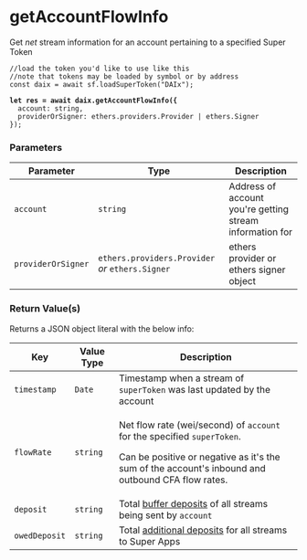 # getAccountFlowInfo

Get _net_ stream information for an account pertaining to a specified Super Token

<pre class="language-javascript"><code class="lang-javascript">//load the token you'd like to use like this 
//note that tokens may be loaded by symbol or by address
const daix = await sf.loadSuperToken("DAIx");
<strong>
</strong><strong>let res = await daix.getAccountFlowInfo({
</strong>  account: string,
  providerOrSigner: ethers.providers.Provider | ethers.Signer
});
</code></pre>

### Parameters

| Parameter          | Type                                             | Description                                              |
| ------------------ | ------------------------------------------------ | -------------------------------------------------------- |
| `account`          | `string`                                         | Address of account you're getting stream information for |
| `providerOrSigner` | `ethers.providers.Provider` _or_ `ethers.Signer` | ethers provider or ethers signer object                  |

### Return Value(s)

Returns a JSON object literal with the below info:

| Key           | Value Type | Description                                                                                                                                                                                                          |
| ------------- | ---------- | -------------------------------------------------------------------------------------------------------------------------------------------------------------------------------------------------------------------- |
| `timestamp`   | `Date`     | Timestamp when a stream of `superToken` was last updated by the account                                                                                                                                              |
| `flowRate`    | `string`   | <p>Net flow rate (wei/second) of <code>account</code> for the specified <code>superToken</code>. </p><p></p><p>Can be positive or negative as it's the sum of the account's inbound and outbound CFA flow rates.</p> |
| `deposit`     | `string`   | Total [buffer deposits](https://docs.superfluid.finance/superfluid/protocol-overview/in-depth-overview/super-agreements/constant-flow-agreement-cfa#buffer) of all streams being sent by `account`                   |
| `owedDeposit` | `string`   | Total [additional deposits](https://docs.superfluid.finance/superfluid/sentinels/liquidations-and-toga#liquidation-and-solvency) for all streams to Super Apps                                                       |

